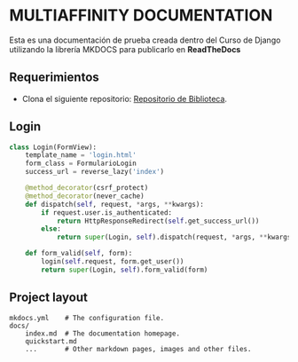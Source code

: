 # MULTIAFFINITY DOCUMENTATION

Esta es una documentación de prueba creada dentro del Curso de Django utilizando la librería
MKDOCS para publicarlo en **ReadTheDocs**

## Requerimientos

- Clona el siguiente repositorio: [Repositorio de Biblioteca](https://github.com/developerpe/biblioteca).

## Login

```python
class Login(FormView):
    template_name = 'login.html'
    form_class = FormularioLogin
    success_url = reverse_lazy('index')

    @method_decorator(csrf_protect)
    @method_decorator(never_cache)
    def dispatch(self, request, *args, **kwargs):
        if request.user.is_authenticated:
            return HttpResponseRedirect(self.get_success_url())
        else:
            return super(Login, self).dispatch(request, *args, **kwargs)

    def form_valid(self, form):
        login(self.request, form.get_user())
        return super(Login, self).form_valid(form)
```

## Project layout

    mkdocs.yml    # The configuration file.
    docs/
        index.md  # The documentation homepage.
        quickstart.md
        ...       # Other markdown pages, images and other files.
